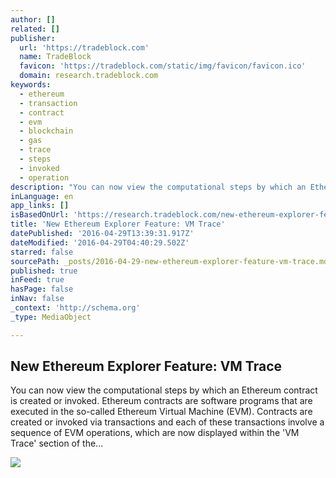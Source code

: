 ```yaml
---
author: []
related: []
publisher:
  url: 'https://tradeblock.com'
  name: TradeBlock
  favicon: 'https://tradeblock.com/static/img/favicon/favicon.ico'
  domain: research.tradeblock.com
keywords:
  - ethereum
  - transaction
  - contract
  - evm
  - blockchain
  - gas
  - trace
  - steps
  - invoked
  - operation
description: "You can now view the computational steps by which an Ethereum contract is created or invoked. Ethereum contracts are software programs that are executed in the so-called Ethereum Virtual Machine (EVM). Contracts are created or invoked via transactions and each of these transactions involve a sequence of EVM operations, which are now displayed within the 'VM Trace' section of the..."
inLanguage: en
app_links: []
isBasedOnUrl: 'https://research.tradeblock.com/new-ethereum-explorer-feature-vm-trace/'
title: 'New Ethereum Explorer Feature: VM Trace'
datePublished: '2016-04-29T13:39:31.917Z'
dateModified: '2016-04-29T04:40:29.502Z'
starred: false
sourcePath: _posts/2016-04-29-new-ethereum-explorer-feature-vm-trace.md
published: true
inFeed: true
hasPage: false
inNav: false
_context: 'http://schema.org'
_type: MediaObject

---
```

<article style=""><h1>New Ethereum Explorer Feature: VM Trace</h1><p>You can now view the computational steps by which an Ethereum contract is created or invoked. Ethereum contracts are software programs that are executed in the so-called Ethereum Virtual Machine (EVM). Contracts are created or invoked via transactions and each of these transactions involve a sequence of EVM operations, which are now displayed within the 'VM Trace' section of the...</p><img src="https://research.tradeblock.com/wp-content/uploads/2015/10/Contract-Creation5.png" /></article>